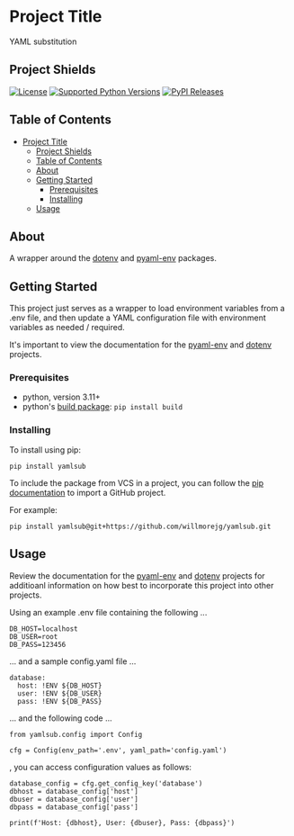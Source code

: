# Project Title

YAML substitution

## Project Shields

[![License](https://img.shields.io/badge/License-Apache_2.0-blue.svg)](https://opensource.org/licenses/Apache-2.0)
[![Supported Python Versions][img_pyversions]][url_pyversions]
[![PyPI Releases][img_pypi]][url_pypi]

[img_pyversions]: https://img.shields.io/pypi/pyversions/yamlsub.svg
[url_pyversions]: https://pypi.python.org/pypi/yamlsub
[img_pypi]: https://img.shields.io/badge/PyPI-wheels-green.svg
[url_pypi]: https://pypi.org/project/yamlsub/#files

## Table of Contents

- [Project Title](#project-title)
  - [Project Shields](#project-shields)
  - [Table of Contents](#table-of-contents)
  - [About ](#about-)
  - [Getting Started ](#getting-started-)
    - [Prerequisites](#prerequisites)
    - [Installing](#installing)
  - [Usage ](#usage-)

## About <a name = "about"></a>

A wrapper around the [dotenv](https://pypi.org/project/dotenv/) and [pyaml-env](https://pypi.org/project/pyaml-env/) packages.

## Getting Started <a name = "getting_started"></a>

This project just serves as a wrapper to load environment variables from a .env file, and then update a YAML configuration file with environment variables as needed / required.

It's important to view the documentation for the [pyaml-env](https://pypi.org/project/pyaml-env/) and [dotenv](https://pypi.org/project/dotenv/) projects.

### Prerequisites

* python, version 3.11+
* python's [build package](https://pypi.org/project/build/): ```pip install build```

### Installing

To install using pip:
```
pip install yamlsub
```

To include the package from VCS in a project, you can follow the [pip documentation](https://pip.pypa.io/en/latest/topics/vcs-support/#vcs-support) to import a GitHub project.

For example:
```
pip install yamlsub@git+https://github.com/willmorejg/yamlsub.git
```

## Usage <a name = "usage"></a>
Review the documentation for the [pyaml-env](https://pypi.org/project/pyaml-env/) and [dotenv](https://pypi.org/project/dotenv/) projects for additioanl information on how best to incorporate this project into other projects.

Using an example .env file containing the following ...
```
DB_HOST=localhost
DB_USER=root
DB_PASS=123456
```
... and a sample config.yaml file ...
```
database:
  host: !ENV ${DB_HOST}
  user: !ENV ${DB_USER}
  pass: !ENV ${DB_PASS}
```
... and the following code ...

```
from yamlsub.config import Config

cfg = Config(env_path='.env', yaml_path='config.yaml')

```
, you can access configuration values as follows:
```
database_config = cfg.get_config_key('database')
dbhost = database_config['host']
dbuser = database_config['user']
dbpass = database_config['pass']

print(f'Host: {dbhost}, User: {dbuser}, Pass: {dbpass}')
```
